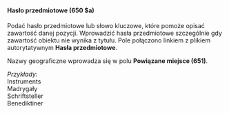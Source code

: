#### Hasło przedmiotowe (650 $a)

####
Podać hasło przedmiotowe lub słowo kluczowe, które pomoże opisać zawartość danej pozycji. Wprowadzić hasła przedmiotowe szczególnie gdy zawartość obiektu nie wynika z tytułu. Pole połączono linkiem z plikiem autorytatywnym **Hasła przedmiotowe**.

Nazwy geograficzne wprowadza się w polu **Powiązane miejsce (651)**.

_Przykłady:_  
Instruments  
Madrygały  
Schriftsteller   
Benediktiner
